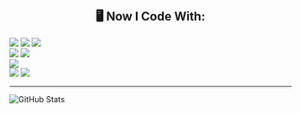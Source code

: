 
<h2 align="center">🖥️ Now I Code With:</h2>
<p>
    <img src="https://img.shields.io/badge/JavaScript-323330?style=for-the-badge&logo=javascript&logoColor=F7DF1E"/> 
    <img src="https://img.shields.io/badge/React-20232A?style=for-the-badge&logo=react&logoColor=61DAFB"/> 
    <img src="https://img.shields.io/badge/Vue.js-35495E?style=for-the-badge&logo=vuedotjs&logoColor=4FC08"/><br>
    <img src="https://img.shields.io/badge/PHP-777BB4?style=for-the-badge&logo=php&logoColor=white"/>
    <img src="https://img.shields.io/badge/Laravel-FF2D20?style=for-the-badge&logo=laravel&logoColor=white"/><br>
    <img src="https://img.shields.io/badge/Python-FFD43B?style=for-the-badge&logo=python&logoColor=blue"/><br>
    <img src="https://img.shields.io/badge/Android-3DDC84?style=for-the-badge&logo=android&logoColor=white"/>
    <img src="https://img.shields.io/badge/Java-FF1000?style=for-the-badge&logoColor=F7DF1E"/>
</p>

___  
<img align="center" alt="GitHub Stats" src="https://github-readme-stats.vercel.app/api?username=weihong19971222&show_icons=true&theme=discord_old_blurple" />

